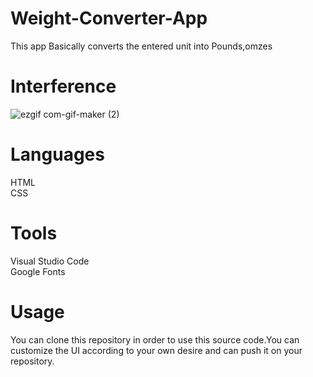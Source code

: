 # Weight-Converter-App
This app Basically converts the entered unit into Pounds,omzes


# Interference <br>
![ezgif com-gif-maker (2)](https://user-images.githubusercontent.com/84333937/129445565-795d2700-aa6a-47dc-b39a-e585efbea7de.gif)


# Languages <br>
  HTML <br>
  CSS   <br>
  
# Tools <br>
  Visual Studio Code <br>
  Google Fonts <br>
 
 # Usage
 You can clone this repository in order to use this source code.You can customize the UI according to your own desire and can push it on your repository.
  

 
